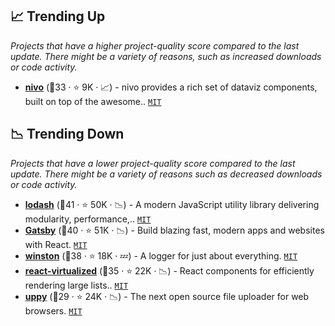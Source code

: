 ## 📈 Trending Up

_Projects that have a higher project-quality score compared to the last update. There might be a variety of reasons, such as increased downloads or code activity._

- <b><a href="https://github.com/plouc/nivo">nivo</a></b> (🥇33 ·  ⭐ 9K · 📈) - nivo provides a rich set of dataviz components, built on top of the awesome.. <code><a href="http://bit.ly/34MBwT8">MIT</a></code>

## 📉 Trending Down

_Projects that have a lower project-quality score compared to the last update. There might be a variety of reasons such as decreased downloads or code activity._

- <b><a href="https://github.com/lodash/lodash">lodash</a></b> (🥇41 ·  ⭐ 50K · 📉) - A modern JavaScript utility library delivering modularity, performance,.. <code><a href="http://bit.ly/34MBwT8">MIT</a></code>
- <b><a href="https://github.com/gatsbyjs/gatsby">Gatsby</a></b> (🥇40 ·  ⭐ 51K · 📉) - Build blazing fast, modern apps and websites with React. <code><a href="http://bit.ly/34MBwT8">MIT</a></code>
- <b><a href="https://github.com/winstonjs/winston">winston</a></b> (🥈38 ·  ⭐ 18K · 💤) - A logger for just about everything. <code><a href="http://bit.ly/34MBwT8">MIT</a></code>
- <b><a href="https://github.com/bvaughn/react-virtualized">react-virtualized</a></b> (🥇35 ·  ⭐ 22K · 📉) - React components for efficiently rendering large lists.. <code><a href="http://bit.ly/34MBwT8">MIT</a></code>
- <b><a href="https://github.com/transloadit/uppy">uppy</a></b> (🥈29 ·  ⭐ 24K · 📉) - The next open source file uploader for web browsers. <code><a href="http://bit.ly/34MBwT8">MIT</a></code>

